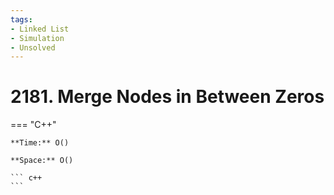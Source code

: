 ```yaml
---
tags:
- Linked List
- Simulation
- Unsolved
---
```



# 2181. Merge Nodes in Between Zeros

=== "C++"

    **Time:** O()

    **Space:** O()

    ``` c++
    ```